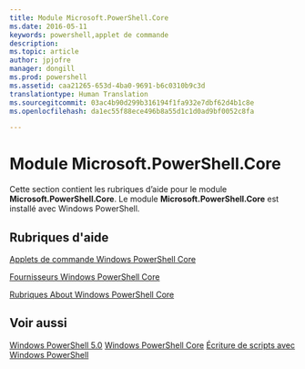 ```yaml
---
title: Module Microsoft.PowerShell.Core
ms.date: 2016-05-11
keywords: powershell,applet de commande
description: 
ms.topic: article
author: jpjofre
manager: dongill
ms.prod: powershell
ms.assetid: caa21265-653d-4ba0-9691-b6c0310b9c3d
translationtype: Human Translation
ms.sourcegitcommit: 03ac4b90d299b316194f1fa932e7dbf62d4b1c8e
ms.openlocfilehash: da1ec55f88ece496b8a55d1c1d0ad9bf0052c8fa

---
```


# Module Microsoft.PowerShell.Core
Cette section contient les rubriques d’aide pour le module **Microsoft.PowerShell.Core**. Le module **Microsoft.PowerShell.Core** est installé avec Windows PowerShell.

## Rubriques d'aide
[Applets de commande Windows PowerShell Core](http://go.microsoft.com/fwlink/?LinkID=245857)

[Fournisseurs Windows PowerShell Core](Windows-PowerShell-Core-Providers.md)

[Rubriques About Windows PowerShell Core](Windows-PowerShell-Core-About-Topics.md)

## Voir aussi
[Windows PowerShell 5.0](Windows-PowerShell-5.0.md)
[Windows PowerShell Core](https://technet.microsoft.com/en-us/library/4b75f1e4-f327-48f3-92ab-bf5435094d41)
[Écriture de scripts avec Windows PowerShell](../../getting-started/fundamental/Scripting-with-Windows-PowerShell.md)




<!--HONumber=Aug16_HO3-->


